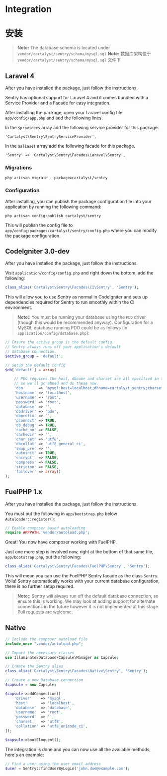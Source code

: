 # Integration
# 安装

> **Note:** The database schema is located under `vendor/cartalyst/sentry/schema/mysql.sql`
> **Note:** 数据库架构位于 `vendor/cartalyst/sentry/schema/mysql.sql` 文件下

## Laravel 4

After you have installed the package, just follow the instructions.

Sentry has optional support for Laravel 4 and it comes bundled with a Service Provider and a Facade for easy integration.

After installing the package, open your Laravel config file `app/config/app.php` and add the following lines.

In the `$providers` array add the following service provider for this package.

	'Cartalyst\Sentry\SentryServiceProvider',

In the `$aliases` array add the following facade for this package.

	'Sentry' => 'Cartalyst\Sentry\Facades\Laravel\Sentry',

### Migrations

	php artisan migrate --package=cartalyst/sentry

### Configuration

After installing, you can publish the package configuration file into your application by running the following command:

	php artisan config:publish cartalyst/sentry

This will publish the config file to `app/config/packages/cartalyst/sentry/config.php` where you can modify the package configuration.

## CodeIgniter 3.0-dev

After you have installed the package, just follow the instructions.

Visit `application/config/config.php` and right down the bottom, add the following:

```php
class_alias('Cartalyst\Sentry\Facades\CI\Sentry', 'Sentry');
```

This will allow you to use Sentry as normal in CodeIgniter and sets up dependencies required for Sentry to run smoothly within the CI environment.

> **Note:**: You must be running your database using the `PDO` driver (though this would be recommended anyway). Configuration for a MySQL database running PDO could be as follows (in `application/config/database.php`):

```php
// Ensure the active group is the default config.
// Sentry always runs off your application's default
// database connection.
$active_group = 'default';

// Setup the default config
$db['default'] = array(

	// PDO requires the host, dbname and charset are all specified in the "dsn",
	// so we'll go ahead and do these now.
	'dsn'	   => 'mysql:host=localhost;dbname=cartalyst_sentry;charset=utf8;',
	'hostname' => 'localhost',
	'username' => 'root',
	'password' => 'root',
	'database' => '',
	'dbdriver' => 'pdo',
	'dbprefix' => '',
	'pconnect' => TRUE,
	'db_debug' => TRUE,
	'cache_on' => FALSE,
	'cachedir' => '',
	'char_set' => 'utf8',
	'dbcollat' => 'utf8_general_ci',
	'swap_pre' => '',
	'autoinit' => TRUE,
	'encrypt'  => FALSE,
	'compress' => FALSE,
	'stricton' => FALSE,
	'failover' => array()
);
```

## FuelPHP 1.x

After you have installed the package, just follow the instructions.

You must put the following in `app/bootstrap.php` below `Autoloader::register()`:

```php
// Enable composer based autoloading
require APPPATH.'vendor/autoload.php';
```

Great! You now have composer working with FuelPHP.

Just one more step is involved now, right at the bottom of that same file, `app/bootstrap.php`, put the following:

```php
class_alias('Cartalyst\Sentry\Facades\FuelPHP\Sentry', 'Sentry');
```

This will mean you can use the FuelPHP Sentry facade as the class `Sentry`. Vòila! Sentry automatically works with your current database configuration, there is no further setup required.

> **Note:**: Sentry will always run off the default database connection, so ensure this is working. We may look at adding support for alternate connections in the future however it is not implemented at this stage. Pull requests are welcome.

## Native

```php
// Include the composer autoload file
include_once "vendor/autoload.php";

// Import the necessary classes
use Illuminate\Database\Capsule\Manager as Capsule;

// Create the Sentry alias
class_alias('Cartalyst\Sentry\Facades\Native\Sentry', 'Sentry');

// Create a new Database connection
$capsule = new Capsule;

$capsule->addConnection([
    'driver'    => 'mysql',
    'host'      => 'localhost',
    'database'  => 'database',
    'username'  => 'root',
    'password'  => '',
    'charset'   => 'utf8',
    'collation' => 'utf8_unicode_ci',
]);

$capsule->bootEloquent();
```

The integration is done and you can now use all the available methods, here's an example:

```php
// Find a user using the user email address
$user = Sentry::findUserByLogin('john.doe@example.com');
```
